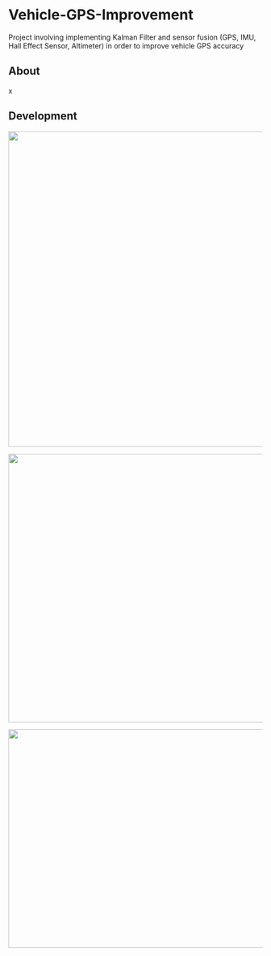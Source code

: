 # Vehicle-GPS-Improvement
Project involving implementing Kalman Filter and sensor fusion (GPS, IMU, Hall Effect Sensor, Altimeter) in order to improve vehicle GPS accuracy

## About
x

## Development

<p align="center">
  <img src="https://i.imgur.com/09ZYpva.png" width="875" height="625">
</p>

<p align="center">
  <img src="https://i.imgur.com/jboK9KN.png" width="840" height="532">
</p>

<p align="center">
  <img src="https://i.imgur.com/nyemQhG.jpg" width="653" height="433">
</p>
